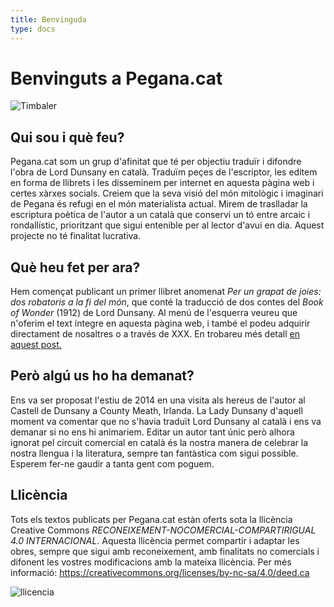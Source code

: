 ```yaml
---
title: Benvinguda
type: docs
---
```


# Benvinguts a Pegana.cat


![Timbaler](/Timbaler.png)


## Qui sou i què feu?

Pegana.cat som un grup d'afinitat que té per objectiu traduïr i difondre l'obra de Lord Dunsany en català. Traduïm peçes de l'escriptor, les editem en forma de llibrets i les disseminem per internet en aquesta pàgina web i certes xàrxes socials. Creiem que la seva visió del món mitològic i imaginari de Pegana és refugi en el món materialista actual. Mirem de traslladar la escriptura poètica de l'autor a un català que conservi un tó entre arcaic i rondallístic, prioritzant que sigui entenible per al lector d'avui en dia. Aquest projecte no té finalitat lucrativa.

## Què heu fet per ara?

Hem començat publicant un primer llibret anomenat *Per un grapat de joies: dos robatoris a la fi del món*, que conté la traducció de dos contes del *Book of Wonder* (1912) de Lord Dunsany. Al menú de l'esquerra veureu que n'oferim el text íntegre en aquesta pàgina web, i també el podeu adquirir directament de nosaltres o a través de XXX. En trobareu més detall [en aquest post.](/docs/grapat-de-joies)


## Però algú us ho ha demanat?

Ens va ser proposat l'estiu de 2014 en una visita als hereus de l'autor al Castell de Dunsany a County Meath, Irlanda. La Lady Dunsany d'aquell moment va comentar que no s'havia traduït Lord Dunsany al català i ens va demanar si no ens hi animariem. Editar un autor tant únic però alhora ignorat pel circuit comercial en català és la nostra manera de celebrar la nostra llengua i la literatura, sempre tan fantàstica com sigui possible. Esperem fer-ne gaudir a tanta gent com poguem.


## Llicència

Tots els textos publicats per Pegana.cat estàn oferts sota la llicència Creative Commons *RECONEIXEMENT-NOCOMERCIAL-COMPARTIRIGUAL 4.0 INTERNACIONAL*. Aquesta llicència permet compartir i adaptar les obres, sempre que sigui amb reconeixement, amb finalitats no comercials i difonent les vostres modificacions amb la mateixa llicència. Per més informació: https://creativecommons.org/licenses/by-nc-sa/4.0/deed.ca

![llicencia](/cc-by-nc-sa.png)
